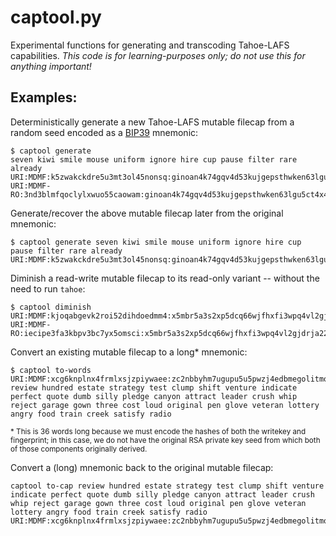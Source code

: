 # captool.py

Experimental functions for generating and transcoding Tahoe-LAFS capabilities. _This code is for learning-purposes only; do not use this for anything important!_

## Examples:

Deterministically generate a new Tahoe-LAFS mutable filecap from a random seed encoded as a [BIP39](https://github.com/bitcoin/bips/blob/master/bip-0039.mediawiki) mnemonic:
```
$ captool generate
seven kiwi smile mouse uniform ignore hire cup pause filter rare already
URI:MDMF:k5zwakckdre5u3mt3ol45nonsq:ginoan4k74gqv4d53kujgepsthwken63lgu5ct4x4dcmfle5dg4a
URI:MDMF-RO:3nd3blmfqoclylxwuo55caowam:ginoan4k74gqv4d53kujgepsthwken63lgu5ct4x4dcmfle5dg4a
```

Generate/recover the above mutable filecap later from the original mnemonic:
```
$ captool generate seven kiwi smile mouse uniform ignore hire cup pause filter rare already
URI:MDMF:k5zwakckdre5u3mt3ol45nonsq:ginoan4k74gqv4d53kujgepsthwken63lgu5ct4x4dcmfle5dg4a
```

Diminish a read-write mutable filecap to its read-only variant -- without the need to run `tahoe`:
```
$ captool diminish URI:MDMF:kjoqabgevk2roi52dihdoedmm4:x5mbr5a3s2xp5dcq66wjfhxfi3wpq4vl2gjdrja226hn4eqgwbxa
URI:MDMF-RO:iecipe3fa3kbpv3bc7yx5omsci:x5mbr5a3s2xp5dcq66wjfhxfi3wpq4vl2gjdrja226hn4eqgwbxa
```

Convert an existing mutable filecap to a long* mnemonic:
```
$ captool to-words URI:MDMF:xcg6knplnx4frmlxsjzpiywaee:zc2nbbyhm7ugupu5u5pwzj4edbmegolitmo7gmeaeoww44dgn7kq
review hundred estate strategy test clump shift venture indicate perfect quote dumb silly pledge canyon attract leader crush whip reject garage gown three cost loud original pen glove veteran lottery angry food train creek satisfy radio
```
<sub>* This is 36 words long because we must encode the hashes of both the writekey and fingerprint; in this case, we do not have the original RSA private key seed from which both of those components originally derived.</sub>


Convert a (long) mnemonic back to the original mutable filecap:
```
captool to-cap review hundred estate strategy test clump shift venture indicate perfect quote dumb silly pledge canyon attract leader crush whip reject garage gown three cost loud original pen glove veteran lottery angry food train creek satisfy radio                                                                                                                                                                                                     
URI:MDMF:xcg6knplnx4frmlxsjzpiywaee:zc2nbbyhm7ugupu5u5pwzj4edbmegolitmo7gmeaeoww44dgn7kq
```
